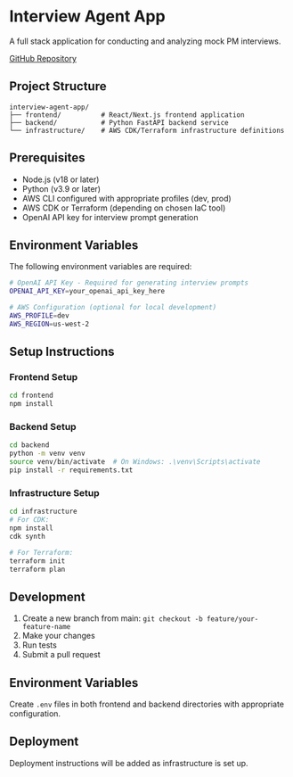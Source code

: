 # Interview Agent App

A full stack application for conducting and analyzing mock PM interviews.

[GitHub Repository](https://github.com/lillychen02/pminterviewagent)

## Project Structure

```
interview-agent-app/
├── frontend/          # React/Next.js frontend application
├── backend/           # Python FastAPI backend service
└── infrastructure/    # AWS CDK/Terraform infrastructure definitions
```

## Prerequisites

- Node.js (v18 or later)
- Python (v3.9 or later)
- AWS CLI configured with appropriate profiles (dev, prod)
- AWS CDK or Terraform (depending on chosen IaC tool)
- OpenAI API key for interview prompt generation

## Environment Variables

The following environment variables are required:

```bash
# OpenAI API Key - Required for generating interview prompts
OPENAI_API_KEY=your_openai_api_key_here

# AWS Configuration (optional for local development)
AWS_PROFILE=dev
AWS_REGION=us-west-2
```

## Setup Instructions

### Frontend Setup
```bash
cd frontend
npm install
```

### Backend Setup
```bash
cd backend
python -m venv venv
source venv/bin/activate  # On Windows: .\venv\Scripts\activate
pip install -r requirements.txt
```

### Infrastructure Setup
```bash
cd infrastructure
# For CDK:
npm install
cdk synth

# For Terraform:
terraform init
terraform plan
```

## Development

1. Create a new branch from main: `git checkout -b feature/your-feature-name`
2. Make your changes
3. Run tests
4. Submit a pull request

## Environment Variables

Create `.env` files in both frontend and backend directories with appropriate configuration.

## Deployment

Deployment instructions will be added as infrastructure is set up. 